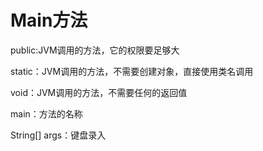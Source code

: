 
# Main方法

public:JVM调用的方法，它的权限要足够大

static：JVM调用的方法，不需要创建对象，直接使用类名调用

void：JVM调用的方法，不需要任何的返回值

main：方法的名称

String[] args：键盘录入    
